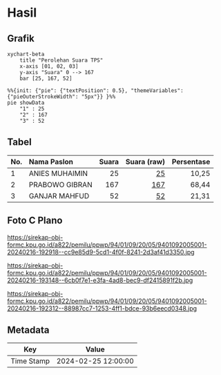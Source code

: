 # Hasil

## Grafik

```mermaid
xychart-beta
    title "Perolehan Suara TPS"
    x-axis [01, 02, 03]
    y-axis "Suara" 0 --> 167
    bar [25, 167, 52]
```

```mermaid
%%{init: {"pie": {"textPosition": 0.5}, "themeVariables": {"pieOuterStrokeWidth": "5px"}} }%%
pie showData
    "1" : 25
    "2" : 167
    "3" : 52
```

## Tabel

| No. | Nama Paslon    | Suara | Suara (raw) | Persentase |
|:--- |:-------------- | -----:| -----------:| ----------:|
| 1   | ANIES MUHAIMIN | 25    | [25][p-1]   | 10,25      |
| 2   | PRABOWO GIBRAN | 167   | [167][p-2]  | 68,44      |
| 3   | GANJAR MAHFUD  | 52    | [52][p-3]   | 21,31      |


[p-1]: https://github.com/gigit-pemilu/pemilu-2024-94-papua-tengah/blob/main/pilpres/hitung-suara/sub/94-papua-tengah/sub/01-nabire/sub/09-teluk-kimi/sub/2005-air-mandidi/sub/001-tps/sub/paslon-1.txt
[p-2]: https://github.com/gigit-pemilu/pemilu-2024-94-papua-tengah/blob/main/pilpres/hitung-suara/sub/94-papua-tengah/sub/01-nabire/sub/09-teluk-kimi/sub/2005-air-mandidi/sub/001-tps/sub/paslon-2.txt
[p-3]: https://github.com/gigit-pemilu/pemilu-2024-94-papua-tengah/blob/main/pilpres/hitung-suara/sub/94-papua-tengah/sub/01-nabire/sub/09-teluk-kimi/sub/2005-air-mandidi/sub/001-tps/sub/paslon-3.txt

## Foto C Plano

https://sirekap-obj-formc.kpu.go.id/a822/pemilu/ppwp/94/01/09/20/05/9401092005001-20240216-192918--cc9e85d9-5cd1-4f0f-8241-2d3af41d3350.jpg

https://sirekap-obj-formc.kpu.go.id/a822/pemilu/ppwp/94/01/09/20/05/9401092005001-20240216-193148--6cb0f7e1-e3fa-4ad8-bec9-df2415891f2b.jpg

https://sirekap-obj-formc.kpu.go.id/a822/pemilu/ppwp/94/01/09/20/05/9401092005001-20240216-192312--88987cc7-1253-4ff1-bdce-93b6eecd0348.jpg


## Metadata

| Key        | Value               |
| ---------- | ------------------- |
| Time Stamp | 2024-02-25 12:00:00 |



